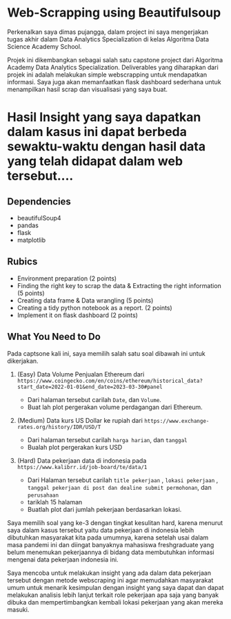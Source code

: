 # Web-Scrapping using Beautifulsoup
Perkenalkan saya dimas pujangga, dalam project ini saya mengerjakan tugas akhir dalam Data Analytics Specialization di kelas Algoritma Data Science Academy School.

Projek ini dikembangkan sebagai salah satu capstone project dari Algoritma Academy Data Analytics Specialization. Deliverables yang diharapkan dari projek ini adalah melakukan simple webscrapping untuk mendapatkan informasi. Saya juga akan memanfaatkan flask dashboard sederhana untuk menampilkan hasil scrap dan visualisasi yang saya buat.

# Hasil Insight yang saya dapatkan dalam kasus ini dapat berbeda sewaktu-waktu dengan hasil data yang telah didapat dalam web tersebut....

## Dependencies

- beautifulSoup4
- pandas
- flask
- matplotlib

## Rubics

- Environment preparation (2 points)
- Finding the right key to scrap the data  & Extracting the right information (5 points)
- Creating data frame & Data wrangling (5 points)
- Creating a tidy python notebook as a report. (2 points)
- Implement it on flask dashboard (2 points)


## What You Need to Do

Pada captsone kali ini, saya memilih salah satu soal dibawah ini untuk dikerjakan.

1. (Easy) Data Volume Penjualan Ethereum dari `https://www.coingecko.com/en/coins/ethereum/historical_data?start_date=2022-01-01&end_date=2023-03-30#panel`

   * Dari halaman tersebut carilah `Date`, dan `Volume`.
   * Buat lah plot pergerakan volume perdagangan dari Ethereum. 

2. (Medium) Data kurs US Dollar ke rupiah dari `https://www.exchange-rates.org/history/IDR/USD/T`

    * Dari halaman tersebut carilah `harga harian`, dan `tanggal`
    * Bualah plot pergerakan kurs USD 
    
3. (Hard) Data pekerjaan data di indonesia pada  `https://www.kalibrr.id/job-board/te/data/1`

    * Dari Halaman tersebut carilah `title pekerjaan` , `lokasi pekerjaan` , `tanggal pekerjaan di post dan dealine submit permohonan`, dan `perusahaan`
    * tariklah 15 halaman
    * Buatlah plot dari jumlah pekerjaan berdasarkan lokasi.


Saya memilih soal yang ke-3 dengan tingkat kesulitan hard, karena menurut saya dalam kasus tersebut yaitu data pekerjaan di indonesia lebih dibutuhkan masyarakat kita pada umumnya, karena setelah usai dalam masa pandemi ini dan diingat banyaknya mahasiswa freshgraduate yang belum menemukan pekerjaannya di bidang data membutuhkan informasi mengenai data pekerjaan indonesia ini.

Saya mencoba untuk melakukan insight yang ada dalam data pekerjaan tersebut dengan metode webscraping ini agar memudahkan masyarakat umum untuk menarik kesimpulan dengan insight yang saya dapat dan dapat melakukan analisis lebih lanjut terkait role pekerjaan apa saja yang banyak dibuka dan mempertimbangkan kembali lokasi pekerjaan yang akan mereka masuki.



